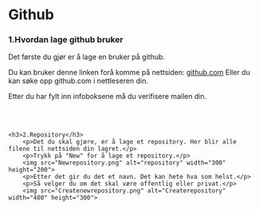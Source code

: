 <!DOCTYPE html>
<html lang="en">
<head>
    <meta charset="UTF-8">
    <meta name="viewport" content="width=device-width, initial-scale=1.0">
    <meta http-equiv="X-UA-Compatible" content="ie=edge">
    <title>Document</title>
</head>
<body>
    <h1>Github</h1>
    <h3>1.Hvordan lage github bruker</h3>
        <p>Det første du gjør er å lage en bruker på github.</p> 
        <p>Du kan bruker denne linken forå komme på nettsiden: <a href="https://github.com/">github.com</a> Eller du kan søke opp github.com i nettleseren din.</p>
        <p>Etter du har fylt inn infoboksene må du verifisere mailen din.</p>
    <br>
    <br>

    <h3>2.Repository</h3> 
        <p>Det du skal gjøre, er å lage et repository. Her blir alle filene til nettsiden din lagret.</p>
        <p>Trykk på "New" for å lage et repository.</p>
        <img src="Newrepository.png" alt="repository" width="300" height="200">
        <p>Etter det gir du det et navn. Det kan hete hva som helst.</p>
        <p>Så velger du om det skal være offentlig eller privat.</p>
        <img src="Createnewrepository.png" alt="Createrepository" width="400" height="300">


            

</body>
</html>
